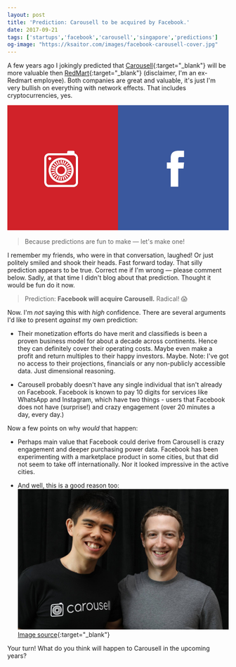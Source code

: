 ```yaml
---
layout: post
title: 'Prediction: Carousell to be acquired by Facebook.'
date: 2017-09-21
tags: ['startups','facebook','carousell','singapore','predictions']
og-image: "https://ksaitor.com/images/facebook-carousell-cover.jpg"
---
```


A few years ago I jokingly predicted that [Carousell](https://carousell.com){:target="_blank"} will be more valuable then [RedMart](https://redmart.com){:target="_blank"} (disclaimer, I'm an ex-Redmart employee). Both companies are great and valuable, it's just I'm very bullish on everything with network effects. That includes cryptocurrencies, yes.

![Carousell and Facebook](/images/facebook-carousell-cover.jpg)

> Because predictions are fun to make — let's make one!

I remember my friends, who were in that conversation, laughed! Or just politely smiled and shook their heads. Fast forward today. That silly prediction appears to be true. Correct me if I'm wrong — please comment below. Sadly, at that time I didn't blog about that prediction. Thought it would be fun do it now.

> Prediction: **Facebook will acquire Carousell.** Radical! 😱 

Now. I'm *not* saying this with *high* confidence. There are several arguments I'd like to present *against* my own prediction:

- Their monetization efforts do have merit and classifieds is been a proven business model for about a decade across continents. Hence they can definitely cover their operating costs. Maybe even make a profit and return multiples to their happy investors. Maybe. Note: I've got no access to their projections, financials or any non-publicly accessible data. Just dimensional reasoning.

- Carousell probably doesn't have any single individual that isn't already on Facebook. Facebook is known to pay 10 digits for services like WhatsApp and Instagram, which have two things - users that Facebook does not have (surprise!) and crazy engagement (over 20 minutes a day, every day.)


Now a few points on why *would* that happen:

- Perhaps main value that Facebook could derive from Carousell is crazy engagement and deeper purchasing power data. Facebook has been experimenting with a marketplace product in some cities, but that did not seem to take off internationally. Nor it looked impressive in the active cities. 

- And well, this is a good reason too: ![Sui Rui and Mark](/images/facebook-carousell.jpg)
[Image source](https://www.facebook.com/photo.php?fbid=10154512829115737&set=a.10150359257435737.349270.544655736&type=3&theater){:target="_blank"}

Your turn! What do you think will happen to Carousell in the upcoming years?
